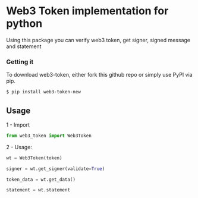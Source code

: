 # Web3 Token implementation for python

Using this package you can verify web3 token, get signer, signed message and statement  

###  Getting it  
  
To download web3-token, either fork this github repo or simply use PyPI via pip.  
```sh
$ pip install web3-token-new
```
  
## Usage  

1 - Import  
```python
from web3_token import Web3Token
```
  
2 - Usage:  
```python
wt = Web3Token(token)

signer = wt.get_signer(validate=True)

token_data = wt.get_data()

statement = wt.statement
```
